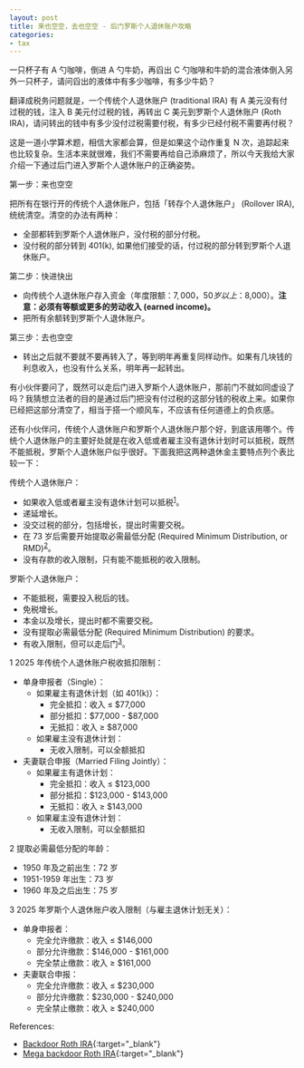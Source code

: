 ```yaml
---
layout: post
title: 来也空空，去也空空 - 后门罗斯个人退休账户攻略
categories:
- tax
---
```


一只杯子有 A 勺咖啡，倒进 A 勺牛奶，再舀出 C 勺咖啡和牛奶的混合液体倒入另外一只杯子，请问舀出的液体中有多少咖啡，有多少牛奶？

翻译成税务问题就是，一个传统个人退休账户 (traditional IRA) 有 A 美元没有付过税的钱，注入 B 美元付过税的钱，再转出 C 美元到罗斯个人退休账户 (Roth IRA)，请问转出的钱中有多少没付过税需要付税，有多少已经付税不需要再付税？

这是一道小学算术题，相信大家都会算，但是如果这个动作重复 N 次，追踪起来也比较复杂。生活本来就很难，我们不需要再给自己添麻烦了，所以今天我给大家介绍一下通过后门进入罗斯个人退休账户的正确姿势。

第一步：来也空空

把所有在银行开的传统个人退休账户，包括「转存个人退休账户」 (Rollover IRA), 统统清空。清空的办法有两种：

- 全部都转到罗斯个人退休账户，没付税的部分付税。
- 没付税的部分转到 401(k), 如果他们接受的话，付过税的部分转到罗斯个人退休账户。

第二步：快进快出

- 向传统个人退休账户存入资金（年度限额：$7,000，50 岁以上：$8,000）。**注意：必须有等额或更多的劳动收入 (earned income)。**
- 把所有余额转到罗斯个人退休账户。

第三步：去也空空

- 转出之后就不要就不要再转入了，等到明年再重复同样动作。如果有几块钱的利息收入，也没有什么关系，明年再一起转出。

有小伙伴要问了，既然可以走后门进入罗斯个人退休账户，那前门不就如同虚设了吗？我猜想立法者的目的是通过后门把没有付过税的这部分钱的税收上来。如果你已经把这部分清空了，相当于搭一个顺风车，不应该有任何道德上的负疚感。

还有小伙伴问，传统个人退休账户和罗斯个人退休账户那个好，到底该用哪个。传统个人退休账户的主要好处就是在收入低或者雇主没有退休计划时可以抵税，既然不能抵税，罗斯个人退休账户似乎很好。下面我把这两种退休金主要特点列个表比较一下：

传统个人退休账户：
  - 如果收入低或者雇主没有退休计划可以抵税<sup>[1](#fn1)</sup>。
  - 递延增长。
  - 没交过税的部分，包括增长，提出时需要交税。
  - 在 73 岁后需要开始提取必需最低分配 (Required Minimum Distribution, or RMD)<sup>[2](#fn2)</sup>。
  - 没有存款的收入限制，只有能不能抵税的收入限制。

罗斯个人退休账户：
  - 不能抵税，需要投入税后的钱。
  - 免税增长。
  - 本金以及增长，提出时都不需要交税。
  - 没有提取必需最低分配 (Required Minimum Distribution) 的要求。
  - 有收入限制，但可以走后门<sup>[3](#fn3)</sup>。

<a name="fn1">1</a> 2025 年传统个人退休账户税收抵扣限制：
  - 单身申报者（Single）：
    - 如果雇主有退休计划（如 401(k)）：
        - 完全抵扣：收入 ≤ $77,000
        - 部分抵扣：$77,000 - $87,000
        - 无抵扣：收入 ≥ $87,000
    - 如果雇主没有退休计划：
        - 无收入限制，可以全额抵扣
  - 夫妻联合申报（Married Filing Jointly）：
      - 如果雇主有退休计划：
          - 完全抵扣：收入 ≤ $123,000
          - 部分抵扣：$123,000 - $143,000
          - 无抵扣：收入 ≥ $143,000
      - 如果雇主没有退休计划：
          - 无收入限制，可以全额抵扣

<a name="fn2">2</a> 提取必需最低分配的年龄：
  - 1950 年及之前出生：72 岁
  - 1951-1959 年出生：73 岁
  - 1960 年及之后出生：75 岁

<a name="fn3">3</a> 2025 年罗斯个人退休账户收入限制（与雇主退休计划无关）：
  - 单身申报者：
    - 完全允许缴款：收入 ≤ $146,000
    - 部分允许缴款：$146,000 - $161,000
    - 完全禁止缴款：收入 ≥ $161,000
  - 夫妻联合申报：
    - 完全允许缴款：收入 ≤ $230,000
    - 部分允许缴款：$230,000 - $240,000
    - 完全禁止缴款：收入 ≥ $240,000
  
  References:

  - [Backdoor Roth IRA](http://localhost:4000/cat/tax/2019/12/22/roth-back-door.html){:target="_blank"}
  - [Mega backdoor Roth IRA](http://localhost:4000/cat/tax/2021/01/05/mega-back-door-roth.html){:target="_blank"}